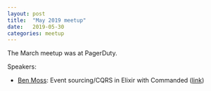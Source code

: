 ```yaml
---
layout: post
title:  "May 2019 meetup"
date:   2019-05-30
categories: meetup
---
```


The March meetup was at PagerDuty.

Speakers:

* [Ben Moss](https://github.com/drteeth): Event sourcing/CQRS in Elixir with Commanded ([link](https://drteeth.github.io/attend-elixir-talk))
